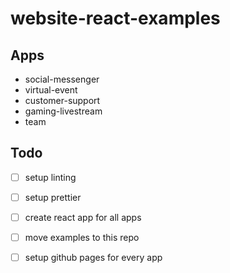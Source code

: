# website-react-examples

## Apps

- social-messenger
- virtual-event
- customer-support
- gaming-livestream
- team

## Todo
- [ ] setup linting
- [ ] setup prettier
- [ ] create react app for all apps
- [ ] move examples to this repo 
- [ ] setup github pages for every app


